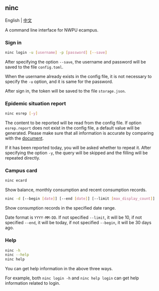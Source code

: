 ## ninc

English | [中文](./docs/README_zh.md)

A command line interface for NWPU ecampus.

### Sign in

```bash
ninc login -u [username] -p [password] [--save]
```

After specifying the option `--save`, the username and password will be saved to the file `config.toml`.

When the username already exists in the config file, it is not necessary to specify the `-u` option, and it is same for the password.

After sign in, the token will be saved to the file `storage.json`.

### Epidemic situation report

```bash
ninc esrep [-y]
```

The content to be reported will be read from the config file. If option `esrep.report` does not exist in the config file, a default value will be generated. Please make sure that all information is accurate by comparing with the [document](./docs/report_form.md).

If it has been reported today, you will be asked whether to repeat it. After specifying the option `-y`, the query will be skipped and the filling will be repeated directly.

### Campus card

```bash
ninc ecard
```

Show balance, monthly consumption and recent consumption records.

```bash
ninc -d [--begin [date]] [--end [date]] [--limit [max_display_count]]
```

Show consumption records in the specified date range.

Date format is `YYYY-MM-DD`. If not specified `--limit`, it will be 10, if not specified `--end`, it will be today, if not specified `--begin`, it will be 30 days ago.

### Help

```bash
ninc -h
ninc --help
ninc help
```

You can get help information in the above three ways.

For example, both `ninc login -h` and `ninc help login` can get help information related to login.

